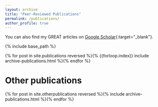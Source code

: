 ```yaml
---
layout: archive
title: "Peer-Reviewed Publications"
permalink: /publications/
author_profile: true
---
```


You can also find my GREAT articles on [Google Scholar](https://scholar.google.co.uk/citations?user=orC_dKIAAAAJ&hl=fr&oi=ao){:target="_blank"}.

{% include base_path %}

{% for post in site.publications reversed %}{% {{forloop.index}} include archive-publications.html %}{% endfor %}

# Other publications

{% for post in site.otherpublications reversed %}{% include archive-publications.html %}{% endfor %}


